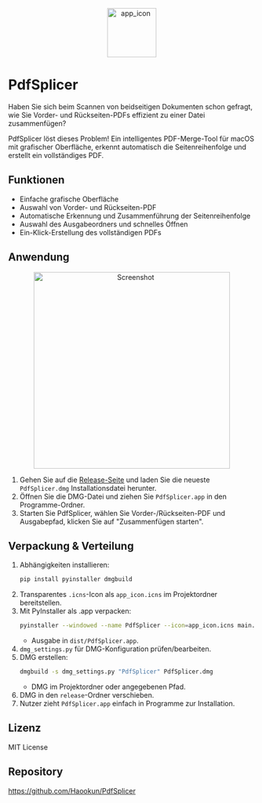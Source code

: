 
<div align="center">
   <img width="100" height="100" alt="app_icon" src="https://github.com/user-attachments/assets/a3f9089a-cf94-43be-b485-f682a43492c6" />
</div>

# PdfSplicer

Haben Sie sich beim Scannen von beidseitigen Dokumenten schon gefragt, wie Sie Vorder- und Rückseiten-PDFs effizient zu einer Datei zusammenfügen?

PdfSplicer löst dieses Problem! Ein intelligentes PDF-Merge-Tool für macOS mit grafischer Oberfläche, erkennt automatisch die Seitenreihenfolge und erstellt ein vollständiges PDF.

## Funktionen
- Einfache grafische Oberfläche
- Auswahl von Vorder- und Rückseiten-PDF
- Automatische Erkennung und Zusammenführung der Seitenreihenfolge
- Auswahl des Ausgabeordners und schnelles Öffnen
- Ein-Klick-Erstellung des vollständigen PDFs

## Anwendung

<div align="center">
   <img width="400" alt="Screenshot" src="https://github.com/user-attachments/assets/e22dde23-d568-4592-9f83-bb71a0ec1290" />
</div>

1. Gehen Sie auf die [Release-Seite](https://github.com/Haookun/PdfSplicer/releases) und laden Sie die neueste `PdfSplicer.dmg` Installationsdatei herunter.
2. Öffnen Sie die DMG-Datei und ziehen Sie `PdfSplicer.app` in den Programme-Ordner.
3. Starten Sie PdfSplicer, wählen Sie Vorder-/Rückseiten-PDF und Ausgabepfad, klicken Sie auf "Zusammenfügen starten".

## Verpackung & Verteilung
1. Abhängigkeiten installieren:
   ```bash
   pip install pyinstaller dmgbuild
   ```
2. Transparentes `.icns`-Icon als `app_icon.icns` im Projektordner bereitstellen.
3. Mit PyInstaller als .app verpacken:
   ```bash
   pyinstaller --windowed --name PdfSplicer --icon=app_icon.icns main.py
   ```
   - Ausgabe in `dist/PdfSplicer.app`.
4. `dmg_settings.py` für DMG-Konfiguration prüfen/bearbeiten.
5. DMG erstellen:
   ```bash
   dmgbuild -s dmg_settings.py "PdfSplicer" PdfSplicer.dmg
   ```
   - DMG im Projektordner oder angegebenen Pfad.
6. DMG in den `release`-Ordner verschieben.
7. Nutzer zieht `PdfSplicer.app` einfach in Programme zur Installation.

## Lizenz
MIT License

## Repository
https://github.com/Haookun/PdfSplicer
